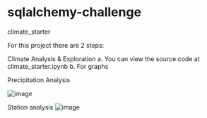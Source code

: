 # sqlalchemy-challenge

climate_starter


For this project there are 2 steps:

Climate Analysis & Exploration
a. You can view the source code at climate_starter.ipynb
b. For graphs

Precipitation Analysis

![image](https://github.com/pfandan/sqlalchemy-challenge/assets/43565491/1283dd22-24ba-4faa-a863-7ac11bdc0833)

Station analysis
![image](https://github.com/pfandan/sqlalchemy-challenge/assets/43565491/99edb746-96a3-478d-aa67-66b201abfbe6)
